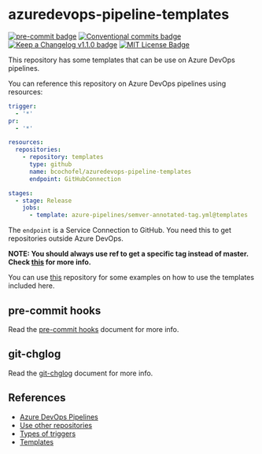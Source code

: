 # azuredevops-pipeline-templates

[![pre-commit badge][pre-commit-badge]][pre-commit] [![Conventional commits badge][conventional-commits-badge]][conventional-commits]
[![Keep a Changelog v1.1.0 badge][keep-a-changelog-badge]][keep-a-changelog] [![MIT License Badge][license-badge]][license]

This repository has some templates that can be use on Azure DevOps pipelines.

You can reference this repository on Azure DevOps pipelines using resources:

```yaml
trigger:
  - '*'
pr:
  - '*'

resources:
  repositories:
    - repository: templates
      type: github
      name: bcochofel/azuredevops-pipeline-templates
      endpoint: GitHubConnection

stages:
  - stage: Release
    jobs:
      - template: azure-pipelines/semver-annotated-tag.yml@templates
```

The `endpoint` is a Service Connection to GitHub. You need this to get
repositories outside Azure DevOps.

**NOTE: You should always use ref to get a specific tag instead of master.
Check [this](https://docs.microsoft.com/en-us/azure/devops/pipelines/yaml-schema?view=azure-devops&tabs=schema%2Cparameter-schema#resources)
for more info.**

You can use [this](https://github.com/bcochofel/azuredevops-pipelines-demo) repository for some examples on how to use the templates included here.

## pre-commit hooks

Read the [pre-commit hooks](docs/pre-commit-hooks.md) document for more info.

## git-chglog

Read the [git-chglog](docs/git-chlog.md) document for more info.

## References

* [Azure DevOps Pipelines](https://docs.microsoft.com/en-us/azure/devops/pipelines/get-started/key-pipelines-concepts?view=azure-devops)
* [Use other repositories](https://docs.microsoft.com/en-us/azure/devops/pipelines/process/templates?view=azure-devops#use-other-repositories)
* [Types of triggers](https://docs.microsoft.com/en-us/azure/devops/pipelines/build/triggers?view=azure-devops)
* [Templates](https://docs.microsoft.com/en-us/azure/devops/pipelines/process/templates?view=azure-devops)

[pre-commit]: https://github.com/pre-commit/pre-commit
[pre-commit-badge]: https://img.shields.io/badge/pre--commit-enabled-brightgreen?logo=pre-commit&logoColor=white
[conventional-commits-badge]: https://img.shields.io/badge/Conventional%20Commits-1.0.0-green.svg
[conventional-commits]: https://conventionalcommits.org
[keep-a-changelog-badge]: https://img.shields.io/badge/changelog-Keep%20a%20Changelog%20v1.1.0-%23E05735
[keep-a-changelog]: https://keepachangelog.com/en/1.0.0/
[license]: ./LICENSE
[license-badge]: https://img.shields.io/badge/license-MIT-green.svg
[changelog]: ./CHANGELOG.md
[changelog-badge]: https://img.shields.io/badge/changelog-Keep%20a%20Changelog%20v1.1.0-%23E05735
